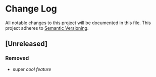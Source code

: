 # Change Log

All notable changes to this project will be documented in this file.
This project adheres to [Semantic Versioning](http://semver.org/).

## [Unreleased]

### Removed

-   super _cool feature_
